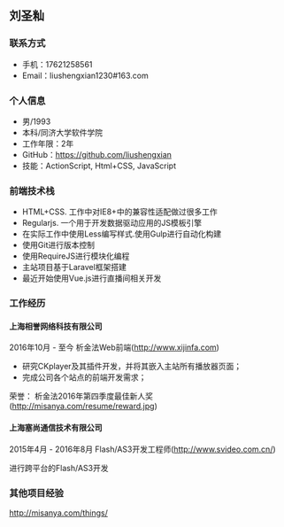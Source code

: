 刘圣籼
--------------------------

### 联系方式
- 手机：17621258561
- Email：liushengxian1230#163.com

### 个人信息
- 男/1993
- 本科/同济大学软件学院
- 工作年限：2年
- GitHub：https://github.com/liushengxian  
- 技能：ActionScript, Html+CSS, JavaScript

### 前端技术栈

- HTML+CSS. 工作中对IE8+中的兼容性适配做过很多工作
- Regularjs. 一个用于开发数据驱动应用的JS模板引擎
- 在实际工作中使用Less编写样式.使用Gulp进行自动化构建
- 使用Git进行版本控制
- 使用RequireJS进行模块化编程
- 主站项目基于Laravel框架搭建
- 最近开始使用Vue.js进行直播间相关开发

### 工作经历
#### 上海相誉网络科技有限公司
2016年10月 - 至今
析金法Web前端(http://www.xijinfa.com)

- 研究CKplayer及其插件开发，并将其嵌入主站所有播放器页面；
- 完成公司各个站点的前端开发需求；

荣誉： 析金法2016年第四季度最佳新人奖(http://misanya.com/resume/reward.jpg)

#### 上海塞尚通信技术有限公司
2015年4月 - 2016年8月
Flash/AS3开发工程师(http://www.svideo.com.cn/)

进行跨平台的Flash/AS3开发

### 其他项目经验
http://misanya.com/things/
